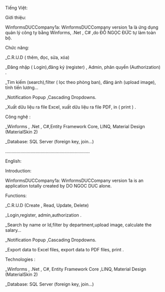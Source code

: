 Tiếng Việt:

Giới thiệu:

WinformsDUCCompany1a: WinformsDUCCompany version 1a là  ứng dụng quản lý công ty bằng Winforms, .Net , C# ,do ĐỖ NGỌC ĐỨC tự làm toàn bộ.

Chức năng: 

_C.R.U.D ( thêm, đọc, sửa, xóa)

_Đăng nhập ( Login),đăng ký (register) , Admin, phân quyền (Authorization) .

_Tìm kiếm (search),filter ( lọc theo phòng ban), đăng ảnh (upload image), tính tiền lương…

_Notification Popup ,Cascading Dropdowns.

_Xuất dữu liệu ra file Excel, xuất dữu liệu ra file PDF, in ( print ) .

Công nghệ :

_Winforms , .Net , C#,Entity Framework Core, LINQ,  Material Design (MaterialSkin 2)

_Database: SQL Server (foreign key, join…)

...................................................................

English:

Introduction:

WinformsDUCCompany1a: WinformsDUCCompany version 1a is an application totally created by DO NGOC DUC alone.

Functions: 

_C.R.U.D (Create , Read, Update, Delete)

_Login,register, admin,authorization .

_Search by name or Id,filter by department,upload image, calculate the salary…

_Notification Popup ,Cascading Dropdowns.

_Export data to Excel files, export data to PDF files,  print  .

Technologies :

_Winforms , .Net , C#, Entity Framework Core ,LINQ, Material Design (MaterialSkin 2)

_Database: SQL Server (foreign key, join…)


